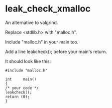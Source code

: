 # leak_check_xmalloc

An alternative to valgrind.

Replace <stdlib.h> with "malloc.h".

Include "malloc.h" in your main too.

Add a line leakcheck(); before your main's return.

It should look like this:

	#include "malloc.h"

	int		main()
	{
	/* your code */
	leakcheck();
	return (0);
	}
